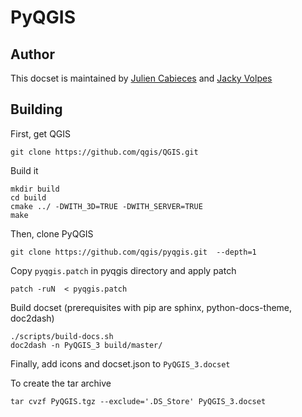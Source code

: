 PyQGIS
=======================

## Author

This docset is maintained by [Julien Cabieces](https://github.com/troopa81) and [Jacky Volpes](https://github.com/Djedouas)

## Building

First, get QGIS
```shell
git clone https://github.com/qgis/QGIS.git
```

Build it
```shell
mkdir build
cd build
cmake ../ -DWITH_3D=TRUE -DWITH_SERVER=TRUE
make
```

Then, clone PyQGIS

```shell
git clone https://github.com/qgis/pyqgis.git  --depth=1
```

Copy `pyqgis.patch` in pyqgis directory and apply patch

```shell
patch -ruN  < pyqgis.patch
```

Build docset (prerequisites with pip are sphinx, python-docs-theme, doc2dash)

```shell
./scripts/build-docs.sh
doc2dash -n PyQGIS_3 build/master/
```
Finally, add icons and docset.json to `PyQGIS_3.docset`

To create the tar archive

```shell
tar cvzf PyQGIS.tgz --exclude='.DS_Store' PyQGIS_3.docset
```
